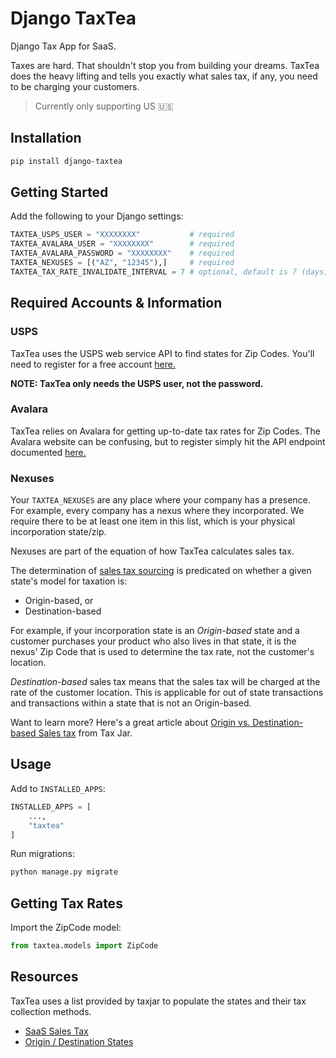 # Django TaxTea

Django Tax App for SaaS.

Taxes are hard. That shouldn't stop you from building your dreams. TaxTea does the heavy lifting and tells you exactly what sales tax, if any, you need to be charging your customers.

> Currently only supporting US 🇺🇸

## Installation

```bash
pip install django-taxtea
```

## Getting Started

Add the following to your Django settings:

```python
TAXTEA_USPS_USER = "XXXXXXXX"           # required
TAXTEA_AVALARA_USER = "XXXXXXXX"        # required
TAXTEA_AVALARA_PASSWORD = "XXXXXXXX"    # required
TAXTEA_NEXUSES = [("AZ", "12345"),]     # required
TAXTEA_TAX_RATE_INVALIDATE_INTERVAL = 7 # optional, default is 7 (days)
```

## Required Accounts & Information

### USPS

TaxTea uses the USPS web service API to find states for Zip Codes. You'll need to register for a free account [here.](https://www.usps.com/business/web-tools-apis/)

**NOTE: TaxTea only needs the USPS user, not the password.**

### Avalara

TaxTea relies on Avalara for getting up-to-date tax rates for Zip Codes. The Avalara website can be confusing, but to register simply hit the API endpoint documented [here.](https://developer.avalara.com/api-reference/avatax/rest/v2/methods/Free/RequestFreeTrial/)

### Nexuses

Your `TAXTEA_NEXUSES` are any place where your company has a presence. For example, every company has a nexus where they incorporated. We require there to be at least one item in this list, which is your physical incorporation state/zip.

Nexuses are part of the equation of how TaxTea calculates sales tax.

The determination of [sales tax sourcing](https://www.avalara.com/us/en/blog/2019/02/sales-tax-sourcing-how-to-find-the-right-rule-for-every-transaction.html) is predicated on whether a given state's model for taxation is:

- Origin-based, or
- Destination-based

For example, if your incorporation state is an _Origin-based_ state and a customer purchases your product who also lives in that state, it is the nexus' Zip Code that is used to determine the tax rate, not the customer's location.

_Destination-based_ sales tax means that the sales tax will be charged at the rate of the customer location. This is applicable for out of state transactions and transactions within a state that is not an Origin-based.

Want to learn more? Here's a great article about [Origin vs. Destination-based Sales tax](https://blog.taxjar.com/charging-sales-tax-rates/) from Tax Jar.

## Usage

Add to `INSTALLED_APPS`:

```python
INSTALLED_APPS = [
    ...,
    "taxtea"
]
```

Run migrations:

```python
python manage.py migrate
```

## Getting Tax Rates

Import the ZipCode model:

```python
from taxtea.models import ZipCode
```

## Resources

TaxTea uses a list provided by taxjar to populate the states and their tax collection methods.

- [SaaS Sales Tax](https://blog.taxjar.com/saas-sales-tax/)
- [Origin / Destination States](https://blog.taxjar.com/charging-sales-tax-rates/)
